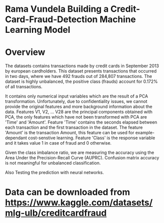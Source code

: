 # Rama Vundela Building a Credit-Card-Fraud-Detection Machine Learning Model

# Overview

The datasets contains transactions made by credit cards in September 2013 by european cardholders. This dataset presents transactions that occurred in two days, where we have 492 frauds out of 284,807 transactions. The dataset is highly unbalanced, the positive class (frauds) account for 0.172% of all transactions.

It contains only numerical input variables which are the result of a PCA transformation. Unfortunately, due to confidentiality issues, we cannot provide the original features and more background information about the data. Features V1, V2, ... V28 are the principal components obtained with PCA, the only features which have not been transformed with PCA are 'Time' and 'Amount'. Feature 'Time' contains the seconds elapsed between each transaction and the first transaction in the dataset. The feature 'Amount' is the transaction Amount, this feature can be used for example-dependant cost-senstive learning. Feature 'Class' is the response variable and it takes value 1 in case of fraud and 0 otherwise.

Given the class imbalance ratio, we are measuring the accuracy using the Area Under the Precision-Recall Curve (AUPRC). Confusion matrix accuracy is not meaningful for unbalanced classification.

Also Testing the prediction with neural networks.

# Data can be downloaded from https://www.kaggle.com/datasets/mlg-ulb/creditcardfraud
